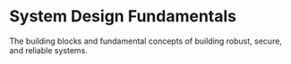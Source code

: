 # System Design Fundamentals

The building blocks and fundamental concepts of building robust, secure, and reliable systems.
